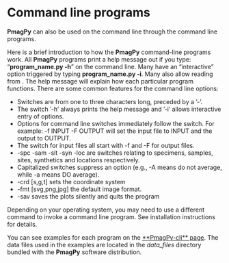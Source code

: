 # Command line programs

**PmagPy** can also be used on the command line through the command line 
programs.

Here is a brief introduction to how the **PmagPy** command-line programs
work. All **PmagPy** programs print a help message out if you type:
“**program_name.py -h**” on the command line. Many have an “interactive”
option triggered by typing **program_name.py -i**. Many also allow
reading from . The help
message will explain how each particular program functions. There are
some common features for the command line options:

- Switches are from one to three characters long, preceded by a ’-’.
- The switch ’-h’ always prints the help message and ’-i’ allows
  interactive entry of options.
- Options for command line switches immediately follow the switch. For
  example: -f INPUT -F OUTPUT will set the input file to INPUT and the
  output to OUTPUT.
- The switch for input files all start with -f and -F for output files.
- -spc -sam -sit -syn -loc are switches relating to specimens, samples,
  sites, synthetics and locations respectively.
- Capitalized switches suppress an option (e.g., -A means do not
  average, while -a means DO average).
- -crd \[s,g,t\] sets the coordinate system
- -fmt \[svg,png,jpg\] the default image format.
- -sav saves the plots silently and quits the program

Depending on your operating system, you may need to use a different
command to invoke a command line program. See installation instructions
 for details.

You can see examples for each program on the [\*\*PmagPy-cli\*\*
page](http://pmagpy.github.io/PmagPy-cli.html). The data files used
in the examples are located in the *data_files* directory bundled with
the **PmagPy** software distribution.